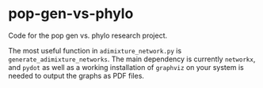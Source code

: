 # pop-gen-vs-phylo
Code for the pop gen vs. phylo research project.

The most useful function in `adimixture_network.py` is `generate_adimixture_networks`. The main dependency is currently `networkx`, and `pydot` as well as a working installation of `graphviz` on your system is needed to output the graphs as PDF files.